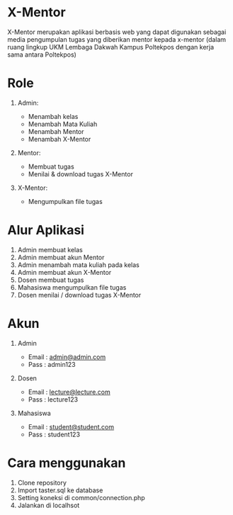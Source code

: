 # X-Mentor

X-Mentor merupakan aplikasi berbasis web yang dapat digunakan sebagai media pengumpulan tugas yang diberikan mentor kepada x-mentor (dalam ruang lingkup UKM Lembaga Dakwah Kampus Poltekpos dengan kerja sama antara Poltekpos)

# Role

1. Admin:

   - Menambah kelas
   - Menambah Mata Kuliah
   - Menambah Mentor
   - Menambah X-Mentor

2. Mentor:

   - Membuat tugas
   - Menilai & download tugas X-Mentor

3. X-Mentor:
   - Mengumpulkan file tugas

# Alur Aplikasi

1. Admin membuat kelas
2. Admin membuat akun Mentor
3. Admin menambah mata kuliah pada kelas
4. Admin membuat akun X-Mentor
5. Dosen membuat tugas
6. Mahasiswa mengumpulkan file tugas
7. Dosen menilai / download tugas X-Mentor

# Akun

1. Admin

   - Email : admin@admin.com
   - Pass : admin123

2. Dosen

   - Email : lecture@lecture.com
   - Pass : lecture123

3. Mahasiswa
   - Email : student@student.com
   - Pass : student123

# Cara menggunakan

1. Clone repository
2. Import taster.sql ke database
3. Setting koneksi di common/connection.php
4. Jalankan di localhsot

